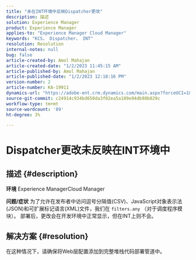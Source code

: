 ```yaml
---
title: "未在INT环境中反映Dispatcher更改"
description: 描述
solution: Experience Manager
product: Experience Manager
applies-to: "Experience Manager Cloud Manager"
keywords: "KCS， Dispatcher， INT"
resolution: Resolution
internal-notes: null
bug: false
article-created-by: Amol Mahajan
article-created-date: "1/2/2023 11:45:15 AM"
article-published-by: Amol Mahajan
article-published-date: "1/2/2023 12:18:16 PM"
version-number: 2
article-number: KA-19911
dynamics-url: "https://adobe-ent.crm.dynamics.com/main.aspx?forceUCI=1&pagetype=entityrecord&etn=knowledgearticle&id=110e60e6-928a-ed11-81ac-6045bd006ce9"
source-git-commit: c24914c934bd650da3f02ea5a189e94db98b029c
workflow-type: tm+mt
source-wordcount: '89'
ht-degree: 3%

---
```


# Dispatcher更改未反映在INT环境中

## 描述 {#description}

<b>环境</b>
Experience ManagerCloud Manager


<b>问题/症状</b>
为了允许在发布者中访问逗号分隔值(CSV)、JavaScript对象表示法(JSON)和可扩展标记语言(XML)文件，我们在 `filters.any` （对于调度程序模块）。 部署后，更改会在开发环境中正常显示，但在INT上则不会。


## 解决方案 {#resolution}

在这种情况下，请确保将Web层配置添加到完整堆栈代码部署管道中。